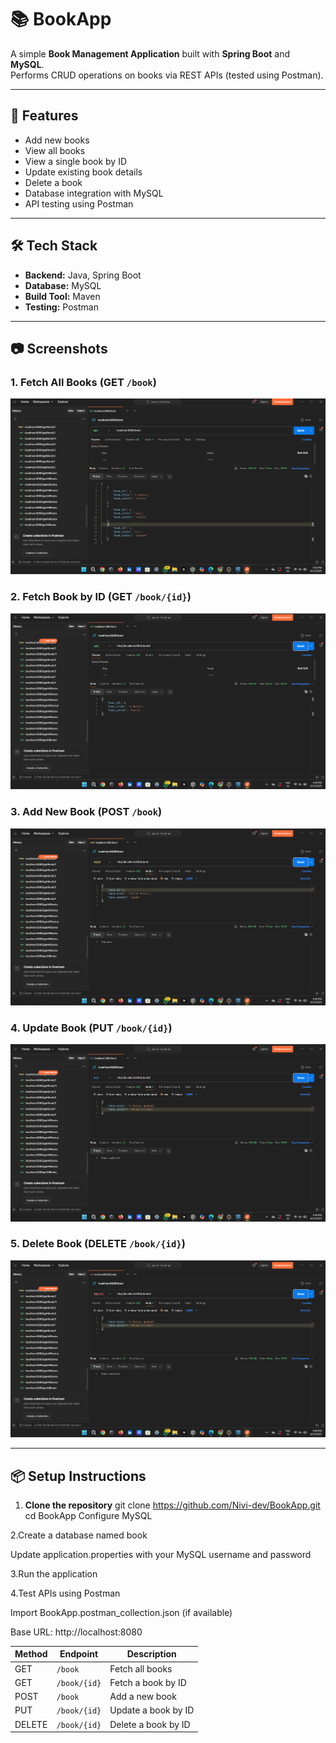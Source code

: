 # 📚 BookApp

A simple **Book Management Application** built with **Spring Boot** and **MySQL**.  
Performs CRUD operations on books via REST APIs (tested using Postman).

---

## 🚀 Features
- Add new books
- View all books
- View a single book by ID
- Update existing book details
- Delete a book
- Database integration with MySQL
- API testing using Postman

---

## 🛠️ Tech Stack
- **Backend:** Java, Spring Boot
- **Database:** MySQL
- **Build Tool:** Maven
- **Testing:** Postman

---

## 📷 Screenshots

### 1. Fetch All Books (GET `/book`)
![Fetch All Books](screenshots/get-all-books.png)

### 2. Fetch Book by ID (GET `/book/{id}`)
![Fetch Book by ID](screenshots/get-book-by-id.png)

### 3. Add New Book (POST `/book`)
![Add New Book](screenshots/add-book.png)

### 4. Update Book (PUT `/book/{id}`)
![Update Book](screenshots/update-book-by-id.png)

### 5. Delete Book (DELETE `/book/{id}`)
![Delete Book](screenshots/delete-book-by-id.png)

---

## 📦 Setup Instructions

1. **Clone the repository**
git clone https://github.com/Nivi-dev/BookApp.git
cd BookApp
Configure MySQL



2.Create a database named book

Update application.properties with your MySQL username and password



3.Run the application



4.Test APIs using Postman

Import BookApp.postman_collection.json (if available)

Base URL: http://localhost:8080


| Method | Endpoint     | Description         |
| ------ | ------------ | ------------------- |
| GET    | `/book`      | Fetch all books     |
| GET    | `/book/{id}` | Fetch a book by ID  |
| POST   | `/book`      | Add a new book      |
| PUT    | `/book/{id}` | Update a book by ID |
| DELETE | `/book/{id}` | Delete a book by ID |


